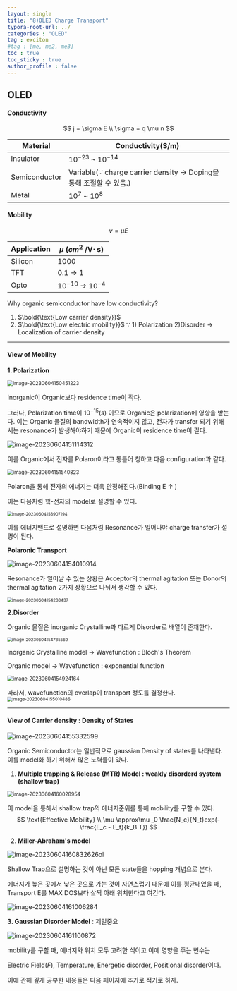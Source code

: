 ```yaml
---
layout: single
title: "8)OLED Charge Transport"
typora-root-url: ../
categories : "OLED"
tag : exciton
#tag : [me, me2, me3]
toc : true
toc_sticky : true
author_profile : false
---
```

## OLED

#### Conductivity

$$
j = \sigma E
\\
\sigma = q \mu n
$$

| Material      | Conductivity(S/m)                                            |
| ------------- | ------------------------------------------------------------ |
| Insulator     | $10^{-23}$ ~ $10^{-14}$                                      |
| Semiconductor | Variable($\because$ charge carrier density $\rightarrow$ Doping을 통해 조절할 수 있음.) |
| Metal         | $10^7$ ~ $10^8$                                              |

#### Mobility

$$
v = \mu E
$$



| Application | $\mu$ ($cm^2$ /V$\cdot$ s)         |
| ----------- | ---------------------------------- |
| Silicon     | 1000                               |
| TFT         | 0.1 $\rightarrow$ 1                |
| Opto        | $10^{-10}$ $\rightarrow$ $10^{-4}$ |

Why organic semiconductor have low conductivity?

1. $\bold{\text{Low carrier density}}$
2. $\bold{\text{Low electric mobility}}$ $\because$ 1) Polarization 2)Disorder $\rightarrow$ Localization of carrier density

---

#### View of Mobility

**1. Polarization**

<img src="/images/figure/image-20230604150451223.png" alt="image-20230604150451223" style="zoom:80%;" />

Inorganic이 Organic보다 residence time이 작다. 

그러나, Polarization time이 $10^{-15}(s)$ 이므로 Organic은 polarization에 영향을 받는다. 이는 Organic 물질의 bandwidth가 연속적이지 않고, 전자가 transfer 되기 위해서는 resonance가 발생해야하기 때문에 Organic이 residence time이 길다.

<img src="/images/figure/image-20230604151114312.png" alt="image-20230604151114312" />

이를 Organic에서 전자를 Polaron이라고 통틀어 칭하고 다음 configuration과 같다.

<img src="/images/figure/image-20230604151540823.png" alt="image-20230604151540823" style="zoom:80%;" />

Polaron을 통해 전자의 에너지는 더욱 안정해진다.(Binding E $\uparrow$ )

이는 다음처럼 핵-전자의 model로 설명할 수 있다.

<img src="/images/figure/image-20230604153907194.png" alt="image-20230604153907194" style="zoom:67%;" />

이를 에너지밴드로 설명하면 다음처럼 Resonance가 일어나야 charge transfer가 설명이 된다.

**Polaronic Transport**

<img src="/images/figure/image-20230604154010914.png" alt="image-20230604154010914" />

Resonance가 일어날 수 있는 상황은 Acceptor의 thermal agitation 또는 Donor의 thermal agitation 2가지 상황으로 나눠서 생각할 수 있다.

<img src="/images/figure/image-20230604154238437.png" alt="image-20230604154238437" style="zoom:67%;" />

**2.Disorder**

Organic 물질은 inorganic Crystalline과 다르게 Disorder로 배열이 존재한다.

<img src="/images/figure/image-20230604154735569.png" alt="image-20230604154735569" style="zoom:67%;" />

Inorganic Crystalline model $\rightarrow$ Wavefunction : Bloch's Theorem 

Organic model $\rightarrow$ Wavefunction : exponential function

<img src="/images/figure/image-20230604154924164.png" alt="image-20230604154924164" style="zoom:80%;" />

따라서, wavefunction의 overlap이 transport 정도를 결정한다.<img src="/images/figure/image-20230604155010486.png" alt="image-20230604155010486" style="zoom:70%;" />

---

#### View of Carrier density : Density of States

<img src="/images/figure/image-20230604155332599.png" alt="image-20230604155332599" />

Organic Semiconductor는 일반적으로 gaussian Density of states를 나타낸다. 이를 model화 하기 위해서 많은 노력들이 있다.

1. **Multiple trapping & Release (MTR) Model : weakly disorderd system (shallow trap)**

<img src="/images/figure/image-20230604160028954.png" alt="image-20230604160028954" style="zoom:80%;" />

이 model을 통해서 shallow trap의 에너지준위를 통해 mobility를 구할 수 있다.
$$
\text{Effective Mobility}
\\
\mu \approx\mu _0 \frac{N_c}{N_t}exp(- \frac{E_c - E_t}{k_B T})
$$

2. **Miller-Abraham's model**

<img src="/images/figure/image-20230604160832626.png" alt="image-20230604160832626" />ol

Shallow Trap으로 설명하는 것이 아닌 모든 state들을 hopping 개념으로 본다. 

에너지가 높은 곳에서 낮은 곳으로 가는 것이 자연스럽기 때문에 이를 평균내었을 때, Transport E를 MAX DOS보다 살짝 아래 위치한다고 여긴다.

<img src="/images/figure/image-20230604161006284.png" alt="image-20230604161006284" />

**3. Gaussian Disorder Model** : 제일중요

<img src="/images/figure/image-20230604161100872.png" alt="image-20230604161100872" />

mobility를 구할 때, 에너지와 위치 모두 고려한 식이고 이에 영향을 주는 변수는

Electric Field($F$), Temperature, Energetic disorder, Positional disorder이다.

이에 관해 깊게 공부한 내용들은 다음 페이지에 추가로 적기로 하자.